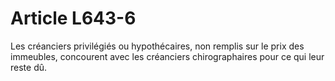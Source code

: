 # Article L643-6

Les créanciers privilégiés ou hypothécaires, non remplis sur le prix des immeubles, concourent avec les créanciers chirographaires pour ce qui leur reste dû.